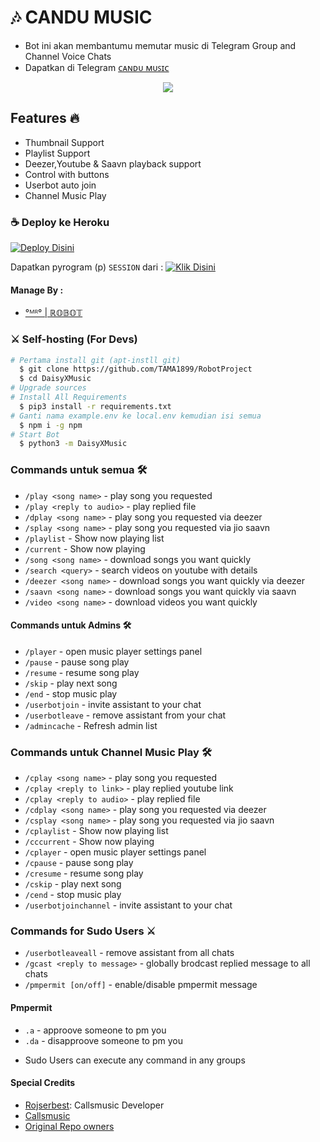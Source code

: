 <h1 align="centre">🎶 CANDU MUSIC</h1>

- Bot ini akan membantumu memutar music di Telegram Group and Channel Voice Chats
- Dapatkan di Telegram [ᴄᴀɴᴅᴜ ᴍᴜꜱɪᴄ](https://t.me/robotxmusic_bot)

<p align="center">
  <img src="https://telegra.ph/file/d7ed06dc9e080b4f1504c.jpg">
</p>

<h2> Features 🔥 </h2>

- Thumbnail Support
- Playlist Support
- Deezer,Youtube & Saavn playback support
- Control with buttons
- Userbot auto join
- Channel Music Play

### ☕ Deploy ke Heroku

[![Deploy Disini](https://www.herokucdn.com/deploy/button.svg)](https://heroku.com/deploy?template=https://github.com/lastlines/robot)

Dapatkan pyrogram (p)  `SESSION` dari :
[![Klik Disini](https://repl.it/badge/github/SpEcHiDe/GenerateStringSession)](https://repl.it/@SpEcHiDe/GenerateStringSession)

<h4> Manage By : </h4>

- [°ᴹᴿ° | ℝ𝕆𝔹𝕆𝕋](https://t.me/justthetech)

### ⚔ Self-hosting (For Devs) 
```sh
# Pertama install git (apt-instll git)
  $ git clone https://github.com/TAMA1899/RobotProject
  $ cd DaisyXMusic
# Upgrade sources
# Install All Requirements 
  $ pip3 install -r requirements.txt
# Ganti nama example.env ke local.env kemudian isi semua 
  $ npm i -g npm
# Start Bot 
  $ python3 -m DaisyXMusic
```

### Commands untuk semua 🛠

- `/play <song name>` - play song you requested
- `/play <reply to audio>` - play replied file
- `/dplay <song name>` - play song you requested via deezer
- `/splay <song name>` - play song you requested via jio saavn
- `/playlist` - Show now playing list
- `/current` - Show now playing
- `/song <song name>` - download songs you want quickly
- `/search <query>` - search videos on youtube with details
- `/deezer <song name>` - download songs you want quickly via deezer
- `/saavn <song name>` - download songs you want quickly via saavn
- `/video <song name>` - download videos you want quickly

#### Commands untuk Admins 🛠️
- `/player` - open music player settings panel
- `/pause` - pause song play
- `/resume` - resume song play
- `/skip` - play next song
- `/end` - stop music play
- `/userbotjoin` - invite assistant to your chat
- `/userbotleave` - remove assistant from your chat
- `/admincache` - Refresh admin list

### Commands untuk Channel Music Play 🛠

- `/cplay <song name>` - play song you requested
- `/cplay <reply to link>` - play replied youtube link
- `/cplay <reply to audio>` - play replied file
- `/cdplay <song name>` - play song you requested via deezer
- `/csplay <song name>` - play song you requested via jio saavn
- `/cplaylist` - Show now playing list
- `/cccurrent` - Show now playing
- `/cplayer` - open music player settings panel
- `/cpause` - pause song play
- `/cresume` - resume song play
- `/cskip` - play next song
- `/cend` - stop music play
- `/userbotjoinchannel` - invite assistant to your chat

### Commands for Sudo Users ⚔️
- `/userbotleaveall` - remove assistant from all chats
- `/gcast <reply to message>` - globally brodcast replied message to all chats
- `/pmpermit [on/off]` - enable/disable pmpermit message

#### Pmpermit
- `.a` - approove someone to pm you
- `.da` - disapproove someone to pm you
+ Sudo Users can execute any command in any groups

#### Special Credits
- [Rojserbest](http://github.com/rojserbes): Callsmusic Developer
- [Callsmusic](https://github.com/callsmusic/callsmusic)
- [Original Repo owners](https://github.com/suprojects/CallsMusic)


